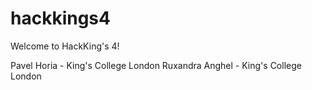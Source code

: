 # hackkings4

Welcome to HackKing's 4!

Pavel Horia - King's College London
Ruxandra Anghel - King's College London

